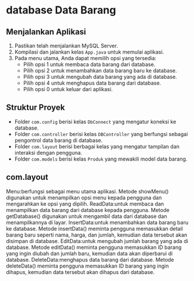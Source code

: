 # database Data Barang

## Menjalankan Aplikasi
1. Pastikan  telah menjalankan MySQL Server.
2. Kompilasi dan jalankan kelas `App.java` untuk memulai aplikasi.
3. Pada menu utama, Anda dapat memilih opsi yang tersedia:
   - Pilih opsi 1 untuk membaca data barang dari database.
   - Pilih opsi 2 untuk menambahkan data barang baru ke database.
   - Pilih opsi 3 untuk mengubah data barang yang ada di database.
   - Pilih opsi 4 untuk menghapus data barang dari database.
   - Pilih opsi 0 untuk keluar dari aplikasi.

## Struktur Proyek

- Folder `com.config` berisi kelas `DbConnect` yang mengatur koneksi ke database.
- Folder `com.controller` berisi kelas `DBController` yang berfungsi sebagai pengontrol data barang di database.
- Folder `com.layout` berisi berbagai kelas yang mengatur tampilan dan interaksi dengan pengguna.
- Folder `com.models` berisi kelas `Produk` yang mewakili model data barang.

## com.layout
Menu:berfungsi sebagai menu utama aplikasi. Metode showMenu() digunakan untuk menampilkan opsi menu kepada pengguna dan mengarahkan ke opsi yang dipilih.
ReadData:untuk membaca dan menampilkan data barang dari database kepada pengguna. Metode getDatabase() digunakan untuk mengambil data dari database dan menampilkannya di layar.
InsertData:untuk menambahkan data barang baru ke database. Metode insertData() meminta pengguna memasukkan detail barang baru seperti nama, harga, dan jumlah, kemudian data tersebut akan disimpan di database.
EditData:untuk mengubah jumlah barang yang ada di database. Metode editData() meminta pengguna memasukkan ID barang yang ingin diubah dan jumlah baru, kemudian data akan diperbarui di database.
DeleteData:menghapus data barang dari database. Metode deleteData() meminta pengguna memasukkan ID barang yang ingin dihapus, kemudian data tersebut akan dihapus dari database.